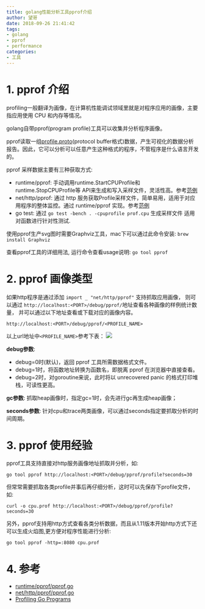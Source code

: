 ```yaml
---
title: golang性能分析工具pprof介绍
author: 望哥
date: 2018-09-26 21:41:42
tags:
- golang
- pprof
- performance
categories:
- 工具
---
```




# 1. pprof 介绍

profiling一般翻译为画像，在计算机性能调试领域里就是对程序应用的画像，主要指应用使用 CPU 和内存等情况。

golang自带pprof(program profile)工具可以收集并分析程序画像。

pprof读取一组[profile.proto](https://github.com/google/pprof/blob/master/proto/profile.proto)(protocol buffer格式)数据，产生可视化的数据分析报告。因此，它可以分析可以任意产生这种格式的程序，不管程序是什么语言开发的。

pprof 采样数据主要有三种获取方式:
- runtime/pprof: 手动调用runtime.StartCPUProfile和runtime.StopCPUProfile等 API来生成和写入采样文件，灵活性高。参考[范例](https://golang.org/pkg/runtime/pprof/)
- net/http/pprof: 通过 http 服务获取Profile采样文件，简单易用，适用于对应用程序的整体监控。通过 runtime/pprof 实现。参考[范例](https://golang.org/pkg/net/http/pprof/)
- go test: 通过 `go test -bench . -cpuprofile prof.cpu` 生成采样文件 适用对函数进行针对性测试.

使用pprof生产svg图时需要Graphviz工具，mac下可以通过此命令安装: `brew install Graphviz`

查看pprof工具的详细用法, 运行命令查看usage说明: `go tool pprof`

# 2. pprof 画像类型

如果http程序是通过添加 `import _ "net/http/pprof"` 支持抓取应用画像，
则可以通过 `http://localhost:<PORT>/debug/pprof/`地址查看各种画像的样例统计数量，
并可以通过以下地址查看或下载对应的画像内容。

```
http://localhost:<PORT>/debug/pprof/<PROFILE_NAME>
```

以上url地址中`<PROFILE_NAME>`参考下表：
![](/media/files/golang/pprof/pprof-profiles.jpg)

**debug参数**:
- debug=0时(默认)，返回 pprof 工具所需数据格式文件。
- debug=1时，将函数地址转换为函数名，即脱离 pprof 在浏览器中直接查看。
- debug=2时，对goroutine来说，此时将以 unrecovered panic 的格式打印堆栈，可读性更高。

**gc参数**: 抓取heap画像时，指定gc=1时，会先进行gc再生成heap画像；

**seconds参数**: 针对cpu和trace两类画像，可以通过seconds指定要抓取分析的时间周期。

# 3. pprof 使用经验

pprof工具支持直接对http服务画像地址抓取并分析，如:

```
go tool pprof http://localhost:<PORT>/debug/pprof/profile?seconds=30
```

但常常需要抓取各类profile并事后再仔细分析，这时可以先保存下profile文件，如:

```
curl -o cpu.prof http://localhost:<PORT>/debug/pprof/profile?seconds=30
```

另外，pprof支持用http方式查看各类分析数据，而且从1.11版本开始http方式下还可以生成火焰图,更方便对程序性能进行分析:

```
go tool pprof -http=:8080 cpu.prof
```

# 4. 参考

- [runtime/pprof/pprof.go](https://github.com/golang/go/blob/master/src/runtime/pprof/pprof.go)
- [net/http/pprof/pprof.go](https://github.com/golang/go/blob/master/src/net/http/pprof/pprof.go)
- [Profiling Go Programs](https://blog.golang.org/profiling-go-programs)


